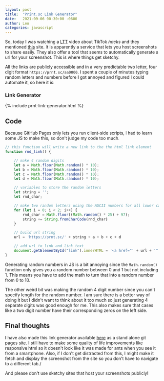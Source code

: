 ```yaml
---
layout: post
title:  "Print.sc Link Generator"
date:   2021-09-06 00:30:00 -0600
author: Leo
categories: javascript
---
```


So, today I was watching a [LTT](https://youtu.be/05K5glVCwis) video about TikTok _hacks_ and they mentioned [this](https://prnt.sc/) site. It is apparently a service that lets you host screenshots to share easily. They also offer a tool that seems to automatically generate a url for your screenshot. This is where things get sketchy.

All the links are publicly accessible and in a very predictable two letter, four digit format `https://prnt.sc/aa0000`. I spent a couple of minutes typing random letters and numbers before I got annoyed and figured I could automate it, so here it is:

### Link Generator

{% include prnt-link-generator.html %}

## Code
Because GitHub Pages only lets you run client-side scripts, I had to learn some JS to make this, so don't judge my code too much.

```js
// this function will write a new link to the the html link element
function rnd_link() {

    // make 4 random digits
    let a = Math.floor(Math.random() * 10);
    let b = Math.floor(Math.random() * 10);
    let c = Math.floor(Math.random() * 10);
    let d = Math.floor(Math.random() * 10);

    // variables to store the random letters
    let string = '';
    let rnd_char;

    // make two random letters using the ASCII numbers for all lower case letters
    for (let i = 0; i < 2; i++) {
        rnd_char = Math.floor((Math.random() * 25) + 97);
        string += String.fromCharCode(rnd_char)
    }

    // build url string
    url = 'https://prnt.sc/' + string + a + b + c + d

    // add url to link and link text
    document.getElementById("link").innerHTML = '<a href="' + url + '" target="_blank" rel="noopener noreferrer">' + url + '</a>';
}
```

Generating random numbers in JS is a bit annoying since the `Math.random()` function only gives you a random number between 0 and 1 but not including 1. This means you have to add the math to turn that into a random number from 0 to 10.

The other weird bit was making the random 4 digit number since you can't specify length for the random number. I am sure there is a better way of doing it but I didn't want to think about it too much so just generating 4 separate digits was good enough for me. This also makes sure that cases like a two digit number have their corresponding zeros on the left side.

## Final thoughts
I have also made this link generator available [here](https://catorce.uno/prnt-link-generator) as a stand alone git pages site. I still have to make some quality of life improvements like responsive html so it doesn't look like it was made for ants when you see it from a smartphone. Also, if I don't get distracted from this, I might make it fetch and display the screenshot from the site so you don't have to navigate to a different tab./

And please don't use sketchy sites that host your screenshots publicly!
